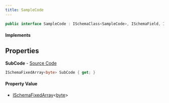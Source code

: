 ```yaml
---
title: SampleCode
---
```


```csharp
public interface SampleCode : ISchemaClass<SampleCode>, ISchemaField, ISchemaClass, INativeHandle
```

#### Implements

## Properties

**SubCode** - [Source Code](https://github.com/swiftly-solution/swiftlys2/blob/master/managed/src/SwiftlyS2.Generated/Schemas/Interfaces/SampleCode.cs#L16)

```csharp
ISchemaFixedArray<byte> SubCode { get; }
```

#### Property Value

- [ISchemaFixedArray](/docs/api/shared/schemas/ischemafixedarray-1)<[byte](https://learn.microsoft.com/dotnet/api/system.byte)>

